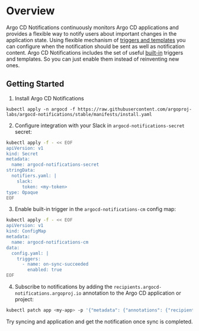 # Overview

Argo CD Notifications continuously monitors Argo CD applications and provides a flexible way to notify
users about important changes in the application state. Using flexible mechanism of
[triggers and templates](./triggers_and_templates/index.md) you can configure when the notification should be sent as well as notification content.
Argo CD Notifications includes the set of useful [built-in](./built-in.md) triggers and templates.
So you can just enable them instead of reinventing new ones.

## Getting Started

1. Install Argo CD Notifications

```
kubectl apply -n argocd -f https://raw.githubusercontent.com/argoproj-labs/argocd-notifications/stable/manifests/install.yaml
```

2. Configure integration with your Slack in `argocd-notifications-secret` secret:

```bash
kubectl apply -f - << EOF
apiVersion: v1
kind: Secret
metadata:
  name: argocd-notifications-secret
stringData:
  notifiers.yaml: |
    slack:
      token: <my-token>
type: Opaque
EOF
```
3. Enable built-in trigger in the `argocd-notifications-cm` config map:

```bash
kubectl apply -f - << EOF
apiVersion: v1
kind: ConfigMap
metadata:
  name: argocd-notifications-cm
data:
  config.yaml: |
    triggers:
      - name: on-sync-succeeded
        enabled: true
EOF
```

4. Subscribe to notifications by adding the `recipients.argocd-notifications.argoproj.io` annotation to the Argo CD
application or project:

```bash
kubectl patch app <my-app> -p '{"metadata": {"annotations": {"recipients.argocd-notifications.argoproj.io":"slack:<my-channel>"}}}' --type merge
```

Try syncing and application and get the notification once sync is completed.